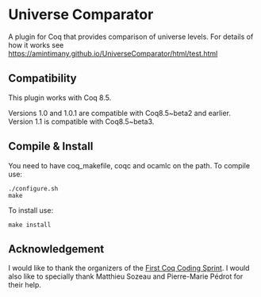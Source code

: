 # Universe Comparator

A plugin for Coq that provides comparison of universe levels. For details of how it works see https://amintimany.github.io/UniverseComparator/html/test.html

## Compatibility
This plugin works with Coq 8.5.

Versions 1.0 and 1.0.1 are compatible with Coq8.5~beta2 and earlier.  
Version 1.1 is compatible with Coq8.5~beta3.

## Compile & Install
You need to have coq_makefile, coqc and ocamlc on the path. To compile use:

``./configure.sh``  
``make``

To install use:  

``make install``

## Acknowledgement
I would like to thank the organizers of the [First Coq Coding Sprint](https://coq.inria.fr/cocorico/CoqCodingSprint/CoqCS1). I would also like to specially thank Matthieu Sozeau and Pierre-Marie Pédrot for their help.
